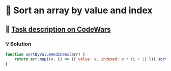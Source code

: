 # 📝 Sort an array by value and index

## 🔗 [Task description on CodeWars](https://www.codewars.com/kata/58e0cb3634a3027180000040)

### 💡 Solution

```javascript
function sortByValueAndIndex(arr) {
    return arr.map((v, i) => ({ value: v, indexed: v * (i + 1) })).sort((a, b) => a.indexed - b.indexed).map(obj => obj.value);
}
```
